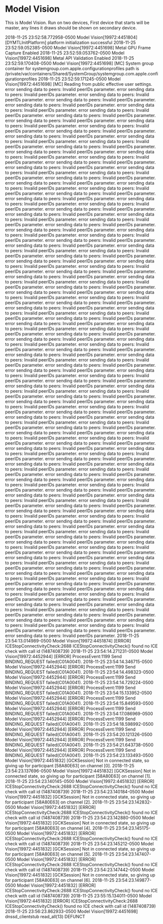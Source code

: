 #  Model Vision
This is Model Vision. 
Run on two devices, First device that starts will be master, any lines it draws should be shown on secondary device.


2018-11-25 23:52:58.772958-0500 Model Vision[19972:4451804] [DYMTLInitPlatform] platform initialization successful
2018-11-25 23:52:59.052385-0500 Model Vision[19972:4451698] Metal GPU Frame Capture Enabled
2018-11-25 23:52:59.053762-0500 Model Vision[19972:4451698] Metal API Validation Enabled
2018-11-25 23:52:59.170408-0500 Model Vision[19972:4451698] [MC] System group container for systemgroup.com.apple.configurationprofiles path is /private/var/containers/Shared/SystemGroup/systemgroup.com.apple.configurationprofiles
2018-11-25 23:52:59.171245-0500 Model Vision[19972:4451698] [MC] Reading from public effective user settings.
error sending data to peers: Invalid peerIDs parameter.
error sending data to peers: Invalid peerIDs parameter.
error sending data to peers: Invalid peerIDs parameter.
error sending data to peers: Invalid peerIDs parameter.
error sending data to peers: Invalid peerIDs parameter.
error sending data to peers: Invalid peerIDs parameter.
error sending data to peers: Invalid peerIDs parameter.
error sending data to peers: Invalid peerIDs parameter.
error sending data to peers: Invalid peerIDs parameter.
error sending data to peers: Invalid peerIDs parameter.
error sending data to peers: Invalid peerIDs parameter.
error sending data to peers: Invalid peerIDs parameter.
error sending data to peers: Invalid peerIDs parameter.
error sending data to peers: Invalid peerIDs parameter.
error sending data to peers: Invalid peerIDs parameter.
error sending data to peers: Invalid peerIDs parameter.
error sending data to peers: Invalid peerIDs parameter.
error sending data to peers: Invalid peerIDs parameter.
error sending data to peers: Invalid peerIDs parameter.
error sending data to peers: Invalid peerIDs parameter.
error sending data to peers: Invalid peerIDs parameter.
error sending data to peers: Invalid peerIDs parameter.
error sending data to peers: Invalid peerIDs parameter.
error sending data to peers: Invalid peerIDs parameter.
error sending data to peers: Invalid peerIDs parameter.
error sending data to peers: Invalid peerIDs parameter.
error sending data to peers: Invalid peerIDs parameter.
error sending data to peers: Invalid peerIDs parameter.
error sending data to peers: Invalid peerIDs parameter.
error sending data to peers: Invalid peerIDs parameter.
error sending data to peers: Invalid peerIDs parameter.
error sending data to peers: Invalid peerIDs parameter.
error sending data to peers: Invalid peerIDs parameter.
error sending data to peers: Invalid peerIDs parameter.
error sending data to peers: Invalid peerIDs parameter.
error sending data to peers: Invalid peerIDs parameter.
error sending data to peers: Invalid peerIDs parameter.
error sending data to peers: Invalid peerIDs parameter.
error sending data to peers: Invalid peerIDs parameter.
error sending data to peers: Invalid peerIDs parameter.
error sending data to peers: Invalid peerIDs parameter.
error sending data to peers: Invalid peerIDs parameter.
error sending data to peers: Invalid peerIDs parameter.
error sending data to peers: Invalid peerIDs parameter.
error sending data to peers: Invalid peerIDs parameter.
error sending data to peers: Invalid peerIDs parameter.
error sending data to peers: Invalid peerIDs parameter.
error sending data to peers: Invalid peerIDs parameter.
error sending data to peers: Invalid peerIDs parameter.
error sending data to peers: Invalid peerIDs parameter.
error sending data to peers: Invalid peerIDs parameter.
error sending data to peers: Invalid peerIDs parameter.
error sending data to peers: Invalid peerIDs parameter.
error sending data to peers: Invalid peerIDs parameter.
error sending data to peers: Invalid peerIDs parameter.
error sending data to peers: Invalid peerIDs parameter.
error sending data to peers: Invalid peerIDs parameter.
error sending data to peers: Invalid peerIDs parameter.
error sending data to peers: Invalid peerIDs parameter.
error sending data to peers: Invalid peerIDs parameter.
error sending data to peers: Invalid peerIDs parameter.
error sending data to peers: Invalid peerIDs parameter.
error sending data to peers: Invalid peerIDs parameter.
error sending data to peers: Invalid peerIDs parameter.
error sending data to peers: Invalid peerIDs parameter.
error sending data to peers: Invalid peerIDs parameter.
error sending data to peers: Invalid peerIDs parameter.
error sending data to peers: Invalid peerIDs parameter.
error sending data to peers: Invalid peerIDs parameter.
error sending data to peers: Invalid peerIDs parameter.
error sending data to peers: Invalid peerIDs parameter.
error sending data to peers: Invalid peerIDs parameter.
error sending data to peers: Invalid peerIDs parameter.
error sending data to peers: Invalid peerIDs parameter.
error sending data to peers: Invalid peerIDs parameter.
error sending data to peers: Invalid peerIDs parameter.
error sending data to peers: Invalid peerIDs parameter.
error sending data to peers: Invalid peerIDs parameter.
error sending data to peers: Invalid peerIDs parameter.
error sending data to peers: Invalid peerIDs parameter.
error sending data to peers: Invalid peerIDs parameter.
error sending data to peers: Invalid peerIDs parameter.
error sending data to peers: Invalid peerIDs parameter.
error sending data to peers: Invalid peerIDs parameter.
error sending data to peers: Invalid peerIDs parameter.
error sending data to peers: Invalid peerIDs parameter.
error sending data to peers: Invalid peerIDs parameter.
error sending data to peers: Invalid peerIDs parameter.
error sending data to peers: Invalid peerIDs parameter.
error sending data to peers: Invalid peerIDs parameter.
error sending data to peers: Invalid peerIDs parameter.
error sending data to peers: Invalid peerIDs parameter.
error sending data to peers: Invalid peerIDs parameter.
error sending data to peers: Invalid peerIDs parameter.
error sending data to peers: Invalid peerIDs parameter.
error sending data to peers: Invalid peerIDs parameter.
error sending data to peers: Invalid peerIDs parameter.
error sending data to peers: Invalid peerIDs parameter.
error sending data to peers: Invalid peerIDs parameter.
error sending data to peers: Invalid peerIDs parameter.
error sending data to peers: Invalid peerIDs parameter.
error sending data to peers: Invalid peerIDs parameter.
error sending data to peers: Invalid peerIDs parameter.
error sending data to peers: Invalid peerIDs parameter.
error sending data to peers: Invalid peerIDs parameter.
error sending data to peers: Invalid peerIDs parameter.
error sending data to peers: Invalid peerIDs parameter.
error sending data to peers: Invalid peerIDs parameter.
error sending data to peers: Invalid peerIDs parameter.
error sending data to peers: Invalid peerIDs parameter.
error sending data to peers: Invalid peerIDs parameter.
error sending data to peers: Invalid peerIDs parameter.
error sending data to peers: Invalid peerIDs parameter.
error sending data to peers: Invalid peerIDs parameter.
error sending data to peers: Invalid peerIDs parameter.
error sending data to peers: Invalid peerIDs parameter.
error sending data to peers: Invalid peerIDs parameter.
error sending data to peers: Invalid peerIDs parameter.
error sending data to peers: Invalid peerIDs parameter.
error sending data to peers: Invalid peerIDs parameter.
error sending data to peers: Invalid peerIDs parameter.
error sending data to peers: Invalid peerIDs parameter.
error sending data to peers: Invalid peerIDs parameter.
error sending data to peers: Invalid peerIDs parameter.
error sending data to peers: Invalid peerIDs parameter.
error sending data to peers: Invalid peerIDs parameter.
error sending data to peers: Invalid peerIDs parameter.
error sending data to peers: Invalid peerIDs parameter.
error sending data to peers: Invalid peerIDs parameter.
error sending data to peers: Invalid peerIDs parameter.
error sending data to peers: Invalid peerIDs parameter.
error sending data to peers: Invalid peerIDs parameter.
error sending data to peers: Invalid peerIDs parameter.
error sending data to peers: Invalid peerIDs parameter.
error sending data to peers: Invalid peerIDs parameter.
error sending data to peers: Invalid peerIDs parameter.
error sending data to peers: Invalid peerIDs parameter.
error sending data to peers: Invalid peerIDs parameter.
error sending data to peers: Invalid peerIDs parameter.
error sending data to peers: Invalid peerIDs parameter.
error sending data to peers: Invalid peerIDs parameter.
2018-11-25 23:54:13.014989-0500 Model Vision[19972:4451874]  [ERROR] ICEStopConnectivityCheck:2688 ICEStopConnectivityCheck() found no ICE check with call id (1487408739)
2018-11-25 23:54:14.271231-0500 Model Vision[19972:4452944]  [ERROR] ProcessEvent:1199     Send BINDING_REQUEST failed(C01A0041).
2018-11-25 23:54:14.346715-0500 Model Vision[19972:4452944]  [ERROR] ProcessEvent:1199     Send BINDING_REQUEST failed(C01A0041).
2018-11-25 23:54:14.498323-0500 Model Vision[19972:4452944]  [ERROR] ProcessEvent:1199     Send BINDING_REQUEST failed(C01A0041).
2018-11-25 23:54:14.729224-0500 Model Vision[19972:4452944]  [ERROR] ProcessEvent:1199     Send BINDING_REQUEST failed(C01A0041).
2018-11-25 23:54:15.133952-0500 Model Vision[19972:4452944]  [ERROR] ProcessEvent:1199     Send BINDING_REQUEST failed(C01A0041).
2018-11-25 23:54:15.849593-0500 Model Vision[19972:4452944]  [ERROR] ProcessEvent:1199     Send BINDING_REQUEST failed(C01A0041).
2018-11-25 23:54:17.086969-0500 Model Vision[19972:4452944]  [ERROR] ProcessEvent:1199     Send BINDING_REQUEST failed(C01A0041).
2018-11-25 23:54:18.598992-0500 Model Vision[19972:4452944]  [ERROR] ProcessEvent:1199     Send BINDING_REQUEST failed(C01A0041).
2018-11-25 23:54:20.121326-0500 Model Vision[19972:4452944]  [ERROR] ProcessEvent:1199     Send BINDING_REQUEST failed(C01A0041).
2018-11-25 23:54:21.643738-0500 Model Vision[19972:4452944]  [ERROR] ProcessEvent:1199     Send BINDING_REQUEST failed(C01A0041).
2018-11-25 23:54:23.133493-0500 Model Vision[19972:4451832] [GCKSession] Not in connected state, so giving up for participant [58A80E63] on channel [0].
2018-11-25 23:54:23.137696-0500 Model Vision[19972:4451832] [GCKSession] Not in connected state, so giving up for participant [58A80E63] on channel [1].
2018-11-25 23:54:23.140145-0500 Model Vision[19972:4451832]  [ERROR] ICEStopConnectivityCheck:2688 ICEStopConnectivityCheck() found no ICE check with call id (1487408739)
2018-11-25 23:54:23.140184-0500 Model Vision[19972:4451832] [GCKSession] Not in connected state, so giving up for participant [58A80E63] on channel [2].
2018-11-25 23:54:23.142832-0500 Model Vision[19972:4451832]  [ERROR] ICEStopConnectivityCheck:2688 ICEStopConnectivityCheck() found no ICE check with call id (1487408739)
2018-11-25 23:54:23.142880-0500 Model Vision[19972:4451832] [GCKSession] Not in connected state, so giving up for participant [58A80E63] on channel [4].
2018-11-25 23:54:23.145175-0500 Model Vision[19972:4451832]  [ERROR] ICEStopConnectivityCheck:2688 ICEStopConnectivityCheck() found no ICE check with call id (1487408739)
2018-11-25 23:54:23.145212-0500 Model Vision[19972:4451832] [GCKSession] Not in connected state, so giving up for participant [58A80E63] on channel [5].
2018-11-25 23:54:23.147407-0500 Model Vision[19972:4451832]  [ERROR] ICEStopConnectivityCheck:2688 ICEStopConnectivityCheck() found no ICE check with call id (1487408739)
2018-11-25 23:54:23.147442-0500 Model Vision[19972:4451832] [GCKSession] Not in connected state, so giving up for participant [58A80E63] on channel [6].
2018-11-25 23:54:23.149877-0500 Model Vision[19972:4451832]  [ERROR] ICEStopConnectivityCheck:2688 ICEStopConnectivityCheck() found no ICE check with call id (1487408739)
2018-11-25 23:55:15.134011-0500 Model Vision[19972:4451832]  [ERROR] ICEStopConnectivityCheck:2688 ICEStopConnectivityCheck() found no ICE check with call id (1487408739)
2018-11-25 23:56:23.862933-0500 Model Vision[19972:4451698] dnssd_clientstub read_all(13) DEFUNCT
